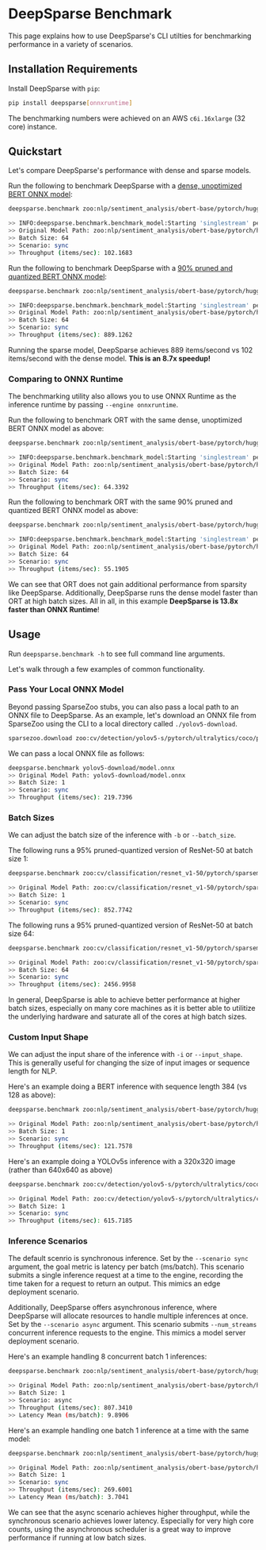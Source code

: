 # DeepSparse Benchmark

This page explains how to use DeepSparse's CLI utilties for benchmarking performance in a variety of scenarios.

## Installation Requirements

Install DeepSparse with `pip`:

```bash
pip install deepsparse[onnxruntime]
```

The benchmarking numbers were achieved on an AWS `c6i.16xlarge` (32 core) instance.

## Quickstart

Let's compare DeepSparse's performance with dense and sparse models.

Run the following to benchmark DeepSparse with a [dense, unoptimized BERT ONNX model](https://sparsezoo.neuralmagic.com/models/nlp%2Fsentiment_analysis%2Fobert-base%2Fpytorch%2Fhuggingface%2Fsst2%2Fbase-none):

```bash
deepsparse.benchmark zoo:nlp/sentiment_analysis/obert-base/pytorch/huggingface/sst2/base-none --batch_size 64

>> INFO:deepsparse.benchmark.benchmark_model:Starting 'singlestream' performance measurements for 10 seconds
>> Original Model Path: zoo:nlp/sentiment_analysis/obert-base/pytorch/huggingface/sst2/base-none
>> Batch Size: 64
>> Scenario: sync
>> Throughput (items/sec): 102.1683
```

Run the following to benchmark DeepSparse with a [90% pruned and quantized BERT ONNX model](https://sparsezoo.neuralmagic.com/models/nlp%2Fsentiment_analysis%2Fobert-base%2Fpytorch%2Fhuggingface%2Fsst2%2Fpruned90_quant-none):

```bash
deepsparse.benchmark zoo:nlp/sentiment_analysis/obert-base/pytorch/huggingface/sst2/pruned90_quant-none --batch_size 64

>> INFO:deepsparse.benchmark.benchmark_model:Starting 'singlestream' performance measurements for 10 seconds
>> Original Model Path: zoo:nlp/sentiment_analysis/obert-base/pytorch/huggingface/sst2/pruned90_quant-none
>> Batch Size: 64
>> Scenario: sync
>> Throughput (items/sec): 889.1262
```

Running the sparse model, DeepSparse achieves 889 items/second vs 102 items/second with the dense model. **This is an 8.7x speedup!**

### Comparing to ONNX Runtime

The benchmarking utility also allows you to use ONNX Runtime as the inference runtime by passing `--engine onnxruntime`. 

Run the following to benchmark ORT with the same dense, unoptimized BERT ONNX model as above:
```bash
deepsparse.benchmark zoo:nlp/sentiment_analysis/obert-base/pytorch/huggingface/sst2/base-none --batch_size 64 --engine onnxruntime

>> INFO:deepsparse.benchmark.benchmark_model:Starting 'singlestream' performance measurements for 10 seconds
>> Original Model Path: zoo:nlp/sentiment_analysis/obert-base/pytorch/huggingface/sst2/base-none
>> Batch Size: 64
>> Scenario: sync
>> Throughput (items/sec): 64.3392
```

Run the following to benchmark ORT with the same 90% pruned and quantized BERT ONNX model as above:
```bash
deepsparse.benchmark zoo:nlp/sentiment_analysis/obert-base/pytorch/huggingface/sst2/pruned90_quant-none --batch_size 64 --engine onnxruntime

>> INFO:deepsparse.benchmark.benchmark_model:Starting 'singlestream' performance measurements for 10 seconds
>> Original Model Path: zoo:nlp/sentiment_analysis/obert-base/pytorch/huggingface/sst2/base-none
>> Batch Size: 64
>> Scenario: sync
>> Throughput (items/sec): 55.1905
```

We can see that ORT does not gain additional performance from sparsity like DeepSparse. Additionally, DeepSparse runs the dense model
faster than ORT at high batch sizes. All in all, in this example **DeepSparse is 13.8x faster than ONNX Runtime**!

## Usage 

Run `deepsparse.benchmark -h` to see full command line arguments.

Let's walk through a few examples of common functionality.

### Pass Your Local ONNX Model

Beyond passing SparseZoo stubs, you can also pass a local path to an ONNX file to DeepSparse. As an example, let's download an ONNX file from SparseZoo using the CLI to a local directory called `./yolov5-download`.

```bash
sparsezoo.download zoo:cv/detection/yolov5-s/pytorch/ultralytics/coco/pruned85_quant-none --save-dir yolov5-download
```

We can pass a local ONNX file as follows:
```bash
deepsparse.benchmark yolov5-download/model.onnx
>> Original Model Path: yolov5-download/model.onnx
>> Batch Size: 1
>> Scenario: sync
>> Throughput (items/sec): 219.7396
```

### Batch Sizes

We can adjust the batch size of the inference with `-b` or `--batch_size`.

The following runs a 95% pruned-quantized version of ResNet-50 at batch size 1:
```bash
deepsparse.benchmark zoo:cv/classification/resnet_v1-50/pytorch/sparseml/imagenet/pruned95_quant-none --batch_size 1

>> Original Model Path: zoo:cv/classification/resnet_v1-50/pytorch/sparseml/imagenet/pruned95_quant-none
>> Batch Size: 1
>> Scenario: sync
>> Throughput (items/sec): 852.7742
```

The following runs a 95% pruned-quantized version of ResNet-50 at batch size 64:
```bash
deepsparse.benchmark zoo:cv/classification/resnet_v1-50/pytorch/sparseml/imagenet/pruned95_quant-none --batch_size 64

>> Original Model Path: zoo:cv/classification/resnet_v1-50/pytorch/sparseml/imagenet/pruned95_quant-none
>> Batch Size: 64
>> Scenario: sync
>> Throughput (items/sec): 2456.9958
```

In general, DeepSparse is able to achieve better performance at higher batch sizes, especially on many core machines as it is better able to utilitize the underlying hardware and saturate all of the cores at high batch sizes.

### Custom Input Shape

We can adjust the input share of the inference with `-i` or `--input_shape`. This is generally useful for changing the size of input images or sequence length for NLP.

Here's an example doing a BERT inference with sequence length 384 (vs 128 as above):

```bash
deepsparse.benchmark zoo:nlp/sentiment_analysis/obert-base/pytorch/huggingface/sst2/pruned90_quant-none --input_shape [1,384]

>> Original Model Path: zoo:nlp/sentiment_analysis/obert-base/pytorch/huggingface/sst2/pruned90_quant-none
>> Batch Size: 1
>> Scenario: sync
>> Throughput (items/sec): 121.7578
```

Here's an example doing a YOLOv5s inference with a 320x320 image (rather than 640x640 as above)

```bash
deepsparse.benchmark zoo:cv/detection/yolov5-s/pytorch/ultralytics/coco/pruned85_quant-none -i [1,3,320,320]

>> Original Model Path: zoo:cv/detection/yolov5-s/pytorch/ultralytics/coco/pruned85_quant-none
>> Batch Size: 1
>> Scenario: sync
>> Throughput (items/sec): 615.7185
```

### Inference Scenarios

The default scenrio is synchronous inference. Set by the `--scenario sync` argument, the goal metric is latency per batch (ms/batch). This scenario submits a single inference request at a time to the engine, recording the time taken for a request to return an output. This mimics an edge deployment scenario.

Additionally, DeepSparse offers asynchronous inference, where DeepSparse will allocate resources to handle multiple inferences at once. Set by the `--scenario async` argument. This scenario submits `--num_streams` concurrent inference requests to the engine. This mimics a model server deployment scenario.

Here's an example handling 8 concurrent batch 1 inferences:

```bash
deepsparse.benchmark zoo:nlp/sentiment_analysis/obert-base/pytorch/huggingface/sst2/pruned90_quant-none --scenario async --num_streams 8

>> Original Model Path: zoo:nlp/sentiment_analysis/obert-base/pytorch/huggingface/sst2/pruned90_quant-none
>> Batch Size: 1
>> Scenario: async
>> Throughput (items/sec): 807.3410
>> Latency Mean (ms/batch): 9.8906
```

Here's an example handling one batch 1 inference at a time with the same model:

```bash
deepsparse.benchmark zoo:nlp/sentiment_analysis/obert-base/pytorch/huggingface/sst2/pruned90_quant-none --scenario sync

>> Original Model Path: zoo:nlp/sentiment_analysis/obert-base/pytorch/huggingface/sst2/pruned90_quant-none
>> Batch Size: 1
>> Scenario: sync
>> Throughput (items/sec): 269.6001
>> Latency Mean (ms/batch): 3.7041
```

We can see that the async scenario achieves higher throughput, while the synchronous scenario achieves lower latency. Especially for very high core counts, using the asynchronous scheduler is a great way to improve performance if running at low batch sizes.
